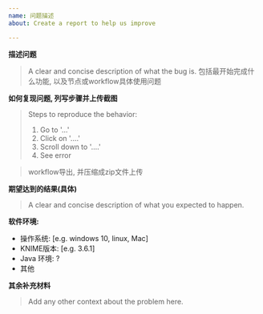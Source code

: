 ```yaml
---
name: 问题描述
about: Create a report to help us improve

---
```


**描述问题**
> A clear and concise description of what the bug is.
包括最开始完成什么功能, 以及节点或workflow具体使用问题

**如何复现问题, 列写步骤并上传截图**
> Steps to reproduce the behavior:
> 1. Go to '...'
> 2. Click on '....'
> 3. Scroll down to '....'
> 4. See error

> workflow导出, 并压缩成zip文件上传



**期望达到的结果(具体)**
> A clear and concise description of what you expected to happen.

**软件环境:**
 - 操作系统: [e.g. windows 10, linux, Mac]
 - KNIME版本: [e.g. 3.6.1]
 - Java 环境: ?
 - 其他

**其余补充材料**
> Add any other context about the problem here.
